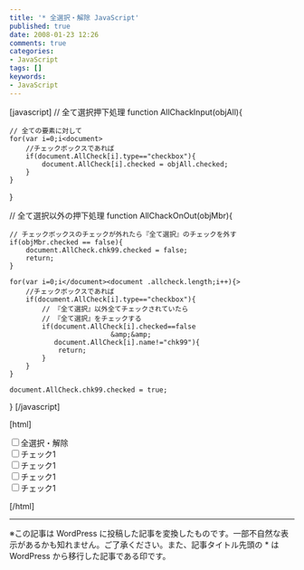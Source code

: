 ```yaml
---
title: '* 全選択・解除 JavaScript'
published: true
date: 2008-01-23 12:26
comments: true
categories:
- JavaScript
tags: []
keywords:
- JavaScript
---
```

[javascript]
// 全て選択押下処理
function AllChackInput(objAll){

	// 全ての要素に対して
	for(var i=0;i<document>
		//チェックボックスであれば
		if(document.AllCheck[i].type=="checkbox"){
			document.AllCheck[i].checked = objAll.checked;
		}
	}

}

// 全て選択以外の押下処理
function AllChackOnOut(objMbr){

	// チェックボックスのチェックが外れたら『全て選択』のチェックを外す
	if(objMbr.checked == false){
		document.AllCheck.chk99.checked = false;
		return;
	}

	for(var i=0;i</document><document .allcheck.length;i++){>
		//チェックボックスであれば
		if(document.AllCheck[i].type=="checkbox"){
			// 『全て選択』以外全てチェックされていたら
			// 『全て選択』をチェックする
			if(document.AllCheck[i].checked==false
			                 &amp;&amp;
			   document.AllCheck[i].name!="chk99"){
				return;
			}
		}
	}

	document.AllCheck.chk99.checked = true;

}
[/javascript]

[html]
<div>
<form name="AllCheck">
<input type="checkbox" name="chk99" onclick="AllChackInput(this)" />全選択・解除<br />
<input type="checkbox" onclick="AllChackOnOut(this)" />チェック1<br />
<input type="checkbox" onclick="AllChackOnOut(this)" />チェック1<br />
<input type="checkbox" onclick="AllChackOnOut(this)" />チェック1<br />
<input type="checkbox" onclick="AllChackOnOut(this)" />チェック1
</form>
</div>
[/html]

---
※この記事は WordPress に投稿した記事を変換したものです。一部不自然な表示があるかも知れません。ご了承ください。また、記事タイトル先頭の * は WordPress から移行した記事である印です。
